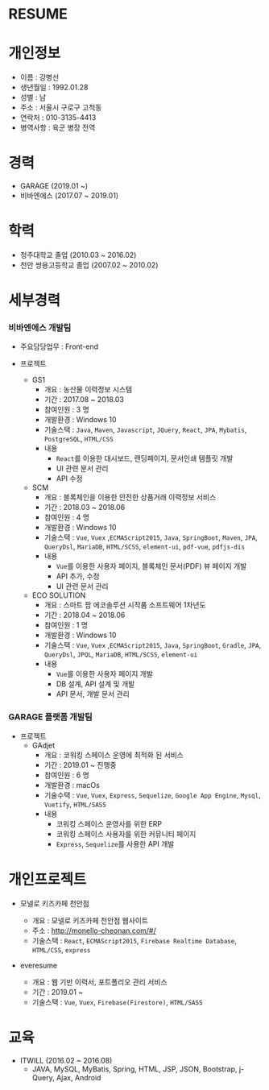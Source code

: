# RESUME

# 개인정보

- 이름 : 강병선
- 생년월일 : 1992.01.28
- 성별 : 남
- 주소 : 서울시 구로구 고척동
- 연락처 : 010-3135-4413
- 병역사항 : 육군 병장 전역

# 경력

- GARAGE (2019.01 ~)
- 비바엔에스 (2017.07 ~ 2019.01)

# 학력

- 청주대학교 졸업 (2010.03 ~ 2016.02)
- 천안 쌍용고등학교 졸업 (2007.02 ~ 2010.02)

# 세부경력

### 비바엔에스 개발팀

- 주요담당업무 : Front-end

- 프로젝트
  - GS1
    - 개요 : 농산물 이력정보 시스템
    - 기간 : 2017.08 ~ 2018.03
    - 참여인원 : 3 명
    - 개발환경 : Windows 10
    - 기술스택 : `Java`, `Maven`, `Javascript`, `JQuery`, `React`, `JPA`, `Mybatis`, `PostgreSQL`, `HTML/CSS`
    - 내용
      - `React`를 이용한 대시보드, 랜딩페이지, 문서인쇄 템플릿 개발
      - UI 관련 문서 관리
      - API 수정
  - SCM
    - 개요 : 블록체인을 이용한 안전한 상품거래 이력정보 서비스
    - 기간 : 2018.03 ~ 2018.06
    - 참여인원 : 4 명
    - 개발환경 : Windows 10
    - 기술스택 : `Vue`, `Vuex` ,`ECMAScript2015`, `Java`, `SpringBoot`, `Maven`, `JPA`, `QueryDsl`, `MariaDB`, `HTML/SCSS`, `element-ui`, `pdf-vue`, `pdfjs-dis`
    - 내용
      - `Vue`를 이용한 사용자 페이지, 블록체인 문서(PDF) 뷰 페이지 개발
      - API 추가, 수정
      - UI 관련 문서 관리
  - ECO SOLUTION
    - 개요 : 스마트 팜 에코솔루션 시작품 소프트웨어 1차년도
    - 기간 : 2018.04 ~ 2018.06
    - 참여인원 : 1 명
    - 개발환경 : Windows 10
    - 기술스택 : `Vue`, `Vuex` ,`ECMAScript2015`, `Java`, `SpringBoot`, `Gradle`, `JPA`, `QueryDsl`, `JPQL`, `MariaDB`, `HTML/SCSS`, `element-ui`
    - 내용
      - `Vue`를 이용한 사용자 페이지 개발
      - DB 설계, API 설계 및 개발
      - API 문서, 개발 문서 관리

### GARAGE 플랫폼 개발팀

- 프로젝트
  - GAdjet
    - 개요 : 코워킹 스페이스 운영에 최적화 된 서비스
    - 기간 : 2019.01 ~ 진행중
    - 참여인원 : 6 명
    - 개발환경 : macOs
    - 기술수택 : `Vue`, `Vuex`, `Express`, `Sequelize`, `Google App Engine`, `Mysql`, `Vuetify`, `HTML/SASS`
    - 내용
      - 코워킹 스페이스 운영사를 위한 ERP
      - 코워킹 스페이스 사용자를 위한 커뮤니티 페이지
      - `Express`, `Sequelize`를 사용한 API 개발

# 개인프로젝트

- 모넬로 키즈카페 천안점

  - 개요 : 모넬로 키즈카페 천안점 웹사이트
  - 주소 : http://monello-cheonan.com/#/
  - 기술스택 : `React`, `ECMAScript2015`, `Firebase Realtime Database`, `HTML/CSS`, `express`

- everesume
  - 개요 : 웹 기반 이력서, 포트폴리오 관리 서비스
  - 기간 : 2019.01 ~
  - 기술스택 : `Vue`, `Vuex`, `Firebase(Firestore)`, `HTML/SASS`

# 교육

- ITWILL (2016.02 ~ 2016.08)
  - JAVA, MySQL, MyBatis, Spring, HTML, JSP, JSON, Bootstrap, j-Query, Ajax, Android
